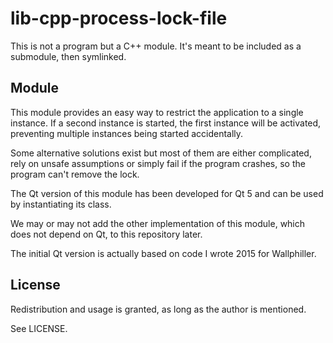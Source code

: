 lib-cpp-process-lock-file
===

This is not a program but a C++ module.
It's meant to be included as a submodule, then symlinked.

Module
---

This module provides an easy way to restrict the application
to a single instance.
If a second instance is started, the first instance will be activated,
preventing multiple instances being started accidentally.

Some alternative solutions exist but most of them are either complicated,
rely on unsafe assumptions or simply fail if the program crashes,
so the program can't remove the lock.

The Qt version of this module has been developed for Qt 5
and can be used by instantiating its class.

We may or may not add the other implementation of this module,
which does not depend on Qt, to this repository later.

The initial Qt version is actually based on code I wrote 2015 for Wallphiller.



License
---

Redistribution and usage is granted, as long as the author is mentioned.

See LICENSE.
